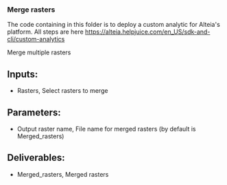 ### Merge rasters
The code containing in this folder is to deploy a custom analytic for Alteia's platform. All steps are here  https://alteia.helpjuice.com/en_US/sdk-and-cli/custom-analytics

Merge multiple rasters

## Inputs:
- Rasters, Select rasters to merge

## Parameters:
- Output raster name, File name for merged rasters (by default is Merged_rasters)
## Deliverables:
- Merged_rasters, Merged rasters


